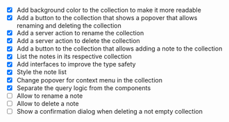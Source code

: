 - [x] Add background color to the collection to make it more readable
- [x] Add a button to the collection that shows a popover that allows renaming and deleting the collection
- [x] Add a server action to rename the collection
- [x] Add a server action to delete the collection
- [x] Add a button to the collection that allows adding a note to the collection
- [x] List the notes in its respective collection
- [x] Add interfaces to improve the type safety
- [x] Style the note list
- [x] Change popover for context menu in the collection
- [x] Separate the query logic from the components
- [ ] Allow to rename a note
- [ ] Allow to delete a note
- [ ] Show a confirmation dialog when deleting a not empty collection
